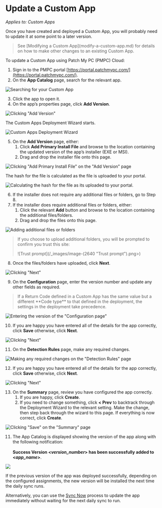 # Update a Custom App

_Applies to: Custom Apps_

Once you have created and deployed a Custom App, you will probably need to update it at some point to a later version.

<blockquote class="wp-block-quote is-note">
<p>See [Modifying a Custom App](modify-a-custom-app.md) for details on how to make other changes to an existing Custom App.</p>
</blockquote>

To update a Custom App using Patch My PC (PMPC) Cloud:

1. Sign in to the PMPC portal [https://portal.patchmypc.com/](https://portal.patchmypc.com/).
2. On the **App Catalog** page, search for the relevant app.

![Searching for your Custom App](/_images/image-(472).png "Searching for your Custom App")

3. Click the app to open it.
4. On the app’s properties page, click **Add Version**.

![Clicking "Add Version"](/_images/image-(473).png "Clicking “Add Version”")

The Custom Apps Deployment Wizard starts.

![Custom Apps Deployment Wizard](/_images/image-(2636).png "Custom Apps Deployment Wizard")

5. On the **Add Version** page, either:
   1. Click **Add Primary Install File** and browse to the location containing the updated version of the app’s installer (EXE or MSI).
   2. Drag and drop the installer file onto this page.

![Clicking "Add Primary Install File" on the "Add Version" page](/_images/image-(2637).png "Clicking “Add Primary Install File” on the “Add Version” page")

The hash for the file is calculated as the file is uploaded to your portal.

![Calculating the hash for the file as its uploaded to your portal.](/_images/image-(2638).png "Calculating the hash for the file as its uploaded to your portal.")

6. If the installer does not require any additional files or folders, go to Step 8.
7. If the installer does require additional files or folders, either:
   1. Click the relevant **Add** button and browse to the location containing the additional files/folders.
   2. Drag and drop the files onto this page.

![Adding additional files or folders](/_images/image-(2639).png "Adding additional files or folders")

<blockquote class="wp-block-quote is-note">
<p>If you choose to upload additional folders, you will be prompted to confirm you trust this site:</p>
<p>![Trust prompt](/_images/image-(2640 "Trust prompt").png>)</p>
</blockquote>



8. Once the files/folders have uploaded, click **Next**.

![Clicking "Next"](/_images/image-(2641).png "Clicking “Next”")

9. On the **Configuration** page, enter the version number and update any other fields as required.

<blockquote class="wp-block-quote is-note">
<p>If a Return Code defined in a Custom App has the same value but a different **Code type** to that defined in the deployment, the settings in the deployment take precedence.</p>
</blockquote>

![Entering the version of the "Configuration page"](/_images/image-(2642).png "Entering the version of the “Configuration page”")

10. If you are happy you have entered all of the details for the app correctly, click **Save** otherwise, click **Next**.

![Clicking "Next"](/_images/image-(2643).png "Clicking “Next”")

11. On the **Detection Rules** page, make any required changes.

![Making any required changes on the "Detection Rules" page](/_images/image-(2644).png "Making any required changes on the &#x22;Detection Rules&#x22; page")

12. If you are happy you have entered all of the details for the app correctly, click **Save** otherwise, click **Next**.

![Clicking "Next"](/_images/image-(2645).png "Clicking &#x22;Next&#x22;")

13. On the **Summary** page, review you have configured the app correctly.
    1. If you are happy, click **Create**.
    2. If you need to change something, click **< Prev** to backtrack through the Deployment Wizard to the relevant setting. Make the change, then step back through the wizard to this page. If everything is now correct, click **Create**.

![Clicking "Save" on the "Summary" page](/_images/image-(2646).png "Clicking “Save” on the “Summary” page")

11. The App Catalog is displayed showing the version of the app along with the following notification:\
    \
    **Success Version <**_**version\_number**_**> has been successfully added to <**_**app\_name**_**>**.

![](/_images/image-(483).png)

If the previous version of the app was deployed successfully, depending on the configured assignments, the new version will be installed the next time the daily sync runs.

Alternatively, you can use the [Sync Now](../cloud-deployments/manage-updates-in-cloud/sync-now-cloud-feature.md) process to update the app immediately without waiting for the next daily sync to run.